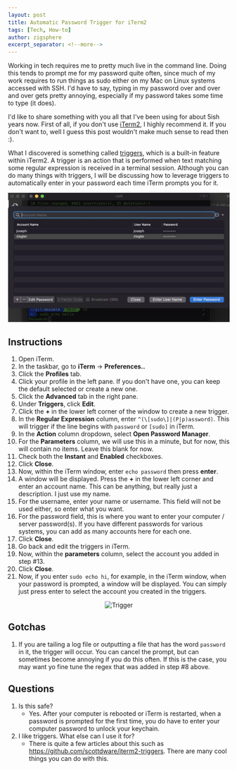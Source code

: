 ```yaml
---
layout: post
title: Automatic Password Trigger for iTerm2
tags: [Tech, How-to]
author: zigsphere
excerpt_separator: <!--more-->
---
```


Working in tech requires me to pretty much live in the command line. Doing this tends to prompt me for my password quite often, since much of my work requires to run things as sudo either on my Mac on Linux systems accessed with SSH. I'd have to say, typing in my password over and over and over gets pretty annoying, especially if my password takes some time to type (it does).

I'd like to share something with you all that I've been using for about 5ish years now. First of all, if you don't use [iTerm2](https://iterm2.com/), I highly recommend it. If you don't want to, well I guess this post wouldn't make much sense to read then :).

What I discovered is something called [triggers](https://iterm2.com/documentation-triggers.html), which is a built-in feature within iTerm2. A trigger is an action that is performed when text matching some regular expression is received in a terminal session. Although you can do many things with triggers, I will be discussing how to leverage triggers to automatically enter in your password each time iTerm prompts you for it.

<center><img src="https://github.com/zigsphere/zigsphere.github.io/blob/main/assets/images/triggers/trigger.png?raw=true" alt="Trigger"></center>

## Instructions

1. Open iTerm.
2. In the taskbar, go to **iTerm** -> **Preferences..**
3. Click the **Profiles** tab.
4. Click your profile in the left pane. If you don't have one, you can keep the default selected or create a new one.
5. Click the **Advanced** tab in the right pane.
6. Under **Triggers**, click **Edit**.
7. Click the **+** in the lower left corner of the window to create a new trigger.
8. In the **Regular Expression** column, enter `^(\[sudo\]|(P|p)assword)`. This will trigger if the line begins with `password` or `[sudo]` in iTerm.
9. In the **Action** column dropdown, select **Open Password Manager**.
10. For the **Parameters** column, we will use this in a minute, but for now, this will contain no items. Leave this blank for now.
11. Check both the **Instant** and **Enabled** checkboxes.
12. Click **Close**.
12. Now, within the iTerm window, enter `echo password` then press **enter**.
13. A window will be displayed. Press the **+** in the lower left corner and enter an account name. This can be anything, but really just a description. I just use my name.
14. For the username, enter your name or username. This field will not be used either, so enter what you want. 
15. For the password field, this is where you want to enter your computer / server password(s). If you have different passwords for various systems, you can add as many accounts here for each one.
16. Click **Close**.
17. Go back and edit the triggers in iTerm.
18. Now, within the **parameters** column, select the account you added in step #13.
19. Click **Close**.
20. Now, if you enter `sudo echo hi`, for example, in the iTerm window, when your password is prompted, a window will be displayed. You can simply just press enter to select the account you created in the triggers.

<center><img src="https://github.com/zigsphere/zigsphere.github.io/blob/main/assets/images/triggers/trigger.gif?raw=true"  alt="Trigger"></center>

## Gotchas
1. If you are tailing a log file or outputting a file that has the word `password` in it, the trigger will occur. You can cancel the prompt, but can sometimes become annoying if you do this often. If this is the case, you may want yo fine tune the regex that was added in step #8 above.

## Questions
1. Is this safe?
    - Yes. After your computer is rebooted or iTerm is restarted, when a password is prompted for the first time, you do have to enter your computer password to unlock your keychain.
2. I like triggers. What else can I use it for?
    - There is quite a few articles about this such as https://github.com/scottdware/iterm2-triggers. There are many cool things you can do with this.